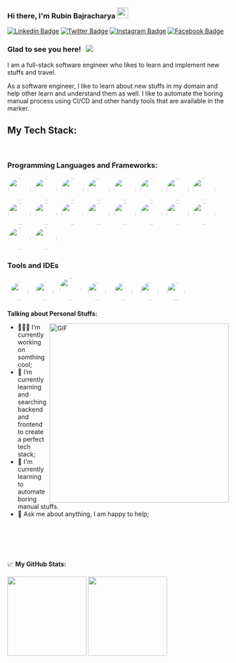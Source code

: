 ### Hi there, I'm Rubin Bajracharya <img src="https://media.giphy.com/media/hvRJCLFzcasrR4ia7z/giphy.gif" width="25px">

[![Linkedin Badge](https://img.shields.io/badge/-LinkedIn-0e76a8?style=flat-square&logo=Linkedin&logoColor=white)](linkedin.com/in/rubinbajracharya)
[![Twitter Badge](https://img.shields.io/badge/-Twitter-00acee?style=flat-square&logo=Twitter&logoColor=white)](https://twitter.com/rubinbaj)
[![Instagram Badge](https://img.shields.io/badge/-Instagram-e4405f?style=flat-square&logo=Instagram&logoColor=white)](https://www.instagram.com/rubinbajracharya/)
[![Facebook Badge](https://img.shields.io/badge/-Facebook-3B5998?style=flat-square&logo=Facebook&logoColor=white)](https://www.facebook.com/rubin.bajracharya/)

### Glad to see you here! &nbsp; ![](https://visitor-badge.glitch.me/badge?page_id=spike04.spike04)

I am a full-stack software engineer who likes to learn and implement new stuffs and travel.

As a software engineer, I like to learn about new stuffs in my domain and help other learn and understand them as well. I like to automate the boring manual process using CI/CD and other handy tools that are available in the marker.

## My Tech Stack:

<br/>

### Programming Languages and Frameworks:

<img src="https://cdn.jsdelivr.net/npm/programming-languages-logos/src/html/html.png" height="50" style="border-radius: 50%; border: 3px solid white;">
<img src="https://cdn.jsdelivr.net/npm/programming-languages-logos/src/javascript/javascript.png" height="50" style="border-radius: 50%; border: 3px solid white;">
<img src="https://cdn.jsdelivr.net/npm/programming-languages-logos/src/python/python.png" height="50" style="border-radius: 50%; border: 3px solid white;">
<img src="https://cdn.jsdelivr.net/npm/programming-languages-logos/src/css/css.png" height="50" style="border-radius: 50%; border: 3px solid white;">
<img src="https://cdn.jsdelivr.net/npm/programming-languages-logos/src/kotlin/kotlin.png" height="50" style="border-radius: 50%; border: 3px solid white;">
<img src="https://cdn.jsdelivr.net/npm/programming-languages-logos/src/java/java.png" height="50" style="border-radius: 50%; border: 3px solid white;">
<img src="https://cdn.jsdelivr.net/npm/programming-languages-logos/src/php/php.png" height="50" style="border-radius: 50%; border: 3px solid white;">
<img src="https://www.kindpng.com/picc/m/176-1766682_dart-programming-language-hd-png-download.png" height="50" style="border-radius: 50%; border: 3px solid white;">
<img src="https://cdn.iconscout.com/icon/free/png-128/typescript-1174965.png" height="50" style="border-radius: 50%; border: 3px solid white;">
<img src="https://www.drupal.org/files/project-images/react.png" height="50" width="50" style="border-radius: 50%; border: 3px solid white;">
<img src="https://cdn.imgbin.com/20/22/0/imgbin-angularjs-logo-javascript-security-token-HwGnker3RH1BuWZW3zdm2UN6M.jpg" height="50" width="50" style="border-radius: 50%; border: 3px solid white;">
<img src="https://vuejs.org/images/logo.png" height="50" width="50" style="border-radius: 50%; border: 3px solid white;">
<img src="https://d2eip9sf3oo6c2.cloudfront.net/tags/images/000/001/074/full/nextjs.png" height="50" width="50" style="border-radius: 50%; border: 3px solid white;">
<img src="https://nuxtjs.org/logos/nuxt-icon.png" height="50" width="50" style="border-radius: 50%; border: 3px solid white;">
<img src="https://encrypted-tbn0.gstatic.com/images?q=tbn:ANd9GcS7RptWoHvbCuzaFDBYpkEppl7Rqdh1bbyHCw&usqp=CAU" height="50" width="50" style="border-radius: 50%; border: 3px solid white;">
<img src="https://ih1.redbubble.net/image.1150190633.8412/st,small,845x845-pad,1000x1000,f8f8f8.jpg" height="50" width="50" style="border-radius: 50%; border: 3px solid white;">
<img src="https://assets.stickpng.com/images/58480e35cef1014c0b5e4920.png" height="50" width="50" style="border-radius: 50%; border: 3px solid white;">
<img src="https://www.incredible-web.com/media/7160/android-icon.png" height="50" width="50" style="border-radius: 50%; border: 3px solid white;">

<br/>

### Tools and IDEs

<img src="https://cdn.iconscout.com/icon/free/png-128/slack-logo-1481728-1254330.png" height="40" style="padding: 4px; border-radius: 50%; border: 3px solid white;">
<img src="https://cdn.iconscout.com/icon/free/png-128/intellij-4-1175020.png" height="40" style="padding: 4px; border-radius: 50%; border: 3px solid white;">
<img src="https://2.bp.blogspot.com/-tzm1twY_ENM/XlCRuI0ZkRI/AAAAAAAAOso/BmNOUANXWxwc5vwslNw3WpjrDlgs9PuwQCLcBGAsYHQ/s1600/pasted%2Bimage%2B0.png" height="50" style="border-radius: 50%; border: 3px solid white;">
<img src="https://upload.wikimedia.org/wikipedia/commons/thumb/9/9a/Visual_Studio_Code_1.35_icon.svg/1200px-Visual_Studio_Code_1.35_icon.svg.png" height="40" style="padding: 5px; border-radius: 50%; border: 3px solid white;">
<img src="https://encrypted-tbn0.gstatic.com/images?q=tbn:ANd9GcQjcEuU-tH32Z2iOhe-q-F1PmbFfy8Z99vH8Q&usqp=CAU" height="40" style="padding: 5px; border-radius: 50%; border: 3px solid white;">
<img src="https://git-scm.com/images/logos/downloads/Git-Icon-1788C.png" height="40" style="padding: 5px; border-radius: 50%; border: 3px solid white;">
<img src="https://4.bp.blogspot.com/-rtNRVM3aIvI/XJX_U07Z-II/AAAAAAAAJXY/YpdOo490FTgdKOxM4qDG-2-EzcNFAWkKACK4BGAYYCw/s1600/logo%2Bfirebase%2Bicon.png" height="40"  style="padding: 5px; border-radius: 50%; border: 3px solid white;">

**Talking about Personal Stuffs:**

<img align="right" alt="GIF" src="https://camo.githubusercontent.com/7b74c6396b4fe40895b2d3da58b95e97abbd2e15c5ef58be30e954fc1b059da8/68747470733a2f2f692e696d6775722e636f6d2f384d75705a48592e676966" width="408" />

- 👨🏻‍💻 I’m currently working on somthing cool;
- 🚀 I’m currently learning and searching backend and frontend to create a perfect tech stack;
- 🌱 I'm currently learning to automate boring manual stuffs.
- 💬 Ask me about anything, I am happy to help;

<br/>
<br/>
<br/>
<br/>

📈 **My GitHub Stats:**

<p>
<img height="180em" src="https://github-readme-stats.vercel.app/api?username=spike04&show_icons=true&hide_border=true&&count_private=true&include_all_commits=true" />
<img height="180em" src="https://github-readme-stats.vercel.app/api/top-langs/?username=spike04&exclude_repo=KNN-Image-Classification&show_icons=true&hide_border=true&layout=compact&langs_count=8"/>
</p>
